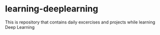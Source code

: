 # learning-deeplearning
This is repository that contains daily excercises and projects while learning Deep Learning
